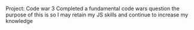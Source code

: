 Project:
Code war 3
Completed a fundamental code wars question the purpose of this is so I may retain my JS
skills and continue to increase my knowledge

